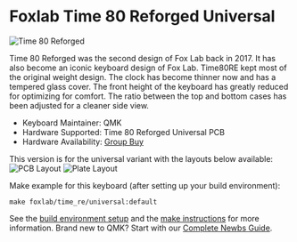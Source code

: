 # Foxlab Time 80 Reforged Universal

![Time 80 Reforged](https://i.imgur.com/BXOM9sQh.jpg)

Time 80 Reforged was the second design of Fox Lab back in 2017. It has also become an iconic keyboard design of Fox Lab. Time80RE kept most of the original weight design. The clock has become thinner now and has a tempered glass cover. The front height of the keyboard has greatly reduced for optimizing for comfort. The ratio between the top and bottom cases has been adjusted for a cleaner side view. 

* Keyboard Maintainer: QMK
* Hardware Supported: Time 80 Reforged Universal PCB
* Hardware Availability: [Group Buy](https://geekhack.org/index.php?topic=108410.msg2952330)

This version is for the universal variant with the layouts below available:
![PCB Layout](https://imgur.com/D8cQCwb.png)
![Plate Layout](https://imgur.com/RzeVma5.png)

Make example for this keyboard (after setting up your build environment):

    make foxlab/time_re/universal:default

See the [build environment setup](https://docs.qmk.fm/#/getting_started_build_tools) and the [make instructions](https://docs.qmk.fm/#/getting_started_make_guide) for more information. Brand new to QMK? Start with our [Complete Newbs Guide](https://docs.qmk.fm/#/newbs).
